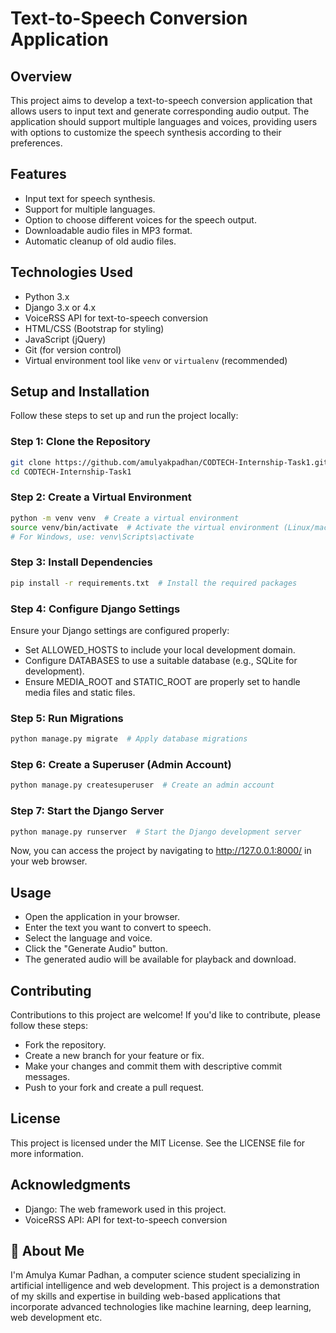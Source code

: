 # Text-to-Speech Conversion Application

## Overview
This project aims to develop a text-to-speech conversion application that allows users to input text and generate corresponding audio output. The application should support multiple languages and voices, providing users with options to customize the speech synthesis according to their preferences.


## Features
- Input text for speech synthesis.
- Support for multiple languages.
- Option to choose different voices for the speech output.
- Downloadable audio files in MP3 format.
- Automatic cleanup of old audio files.

## Technologies Used
- Python 3.x
- Django 3.x or 4.x
- VoiceRSS API for text-to-speech conversion
- HTML/CSS (Bootstrap for styling)
- JavaScript (jQuery)
- Git (for version control)
- Virtual environment tool like `venv` or `virtualenv` (recommended)

## Setup and Installation
Follow these steps to set up and run the project locally:

### Step 1: Clone the Repository
```bash
git clone https://github.com/amulyakpadhan/CODTECH-Internship-Task1.git
cd CODTECH-Internship-Task1
```

### Step 2: Create a Virtual Environment
```bash
python -m venv venv  # Create a virtual environment
source venv/bin/activate  # Activate the virtual environment (Linux/macOS)
# For Windows, use: venv\Scripts\activate
```

### Step 3: Install Dependencies
```bash
pip install -r requirements.txt  # Install the required packages
```

### Step 4: Configure Django Settings
Ensure your Django settings are configured properly:

- Set ALLOWED_HOSTS to include your local development domain.
- Configure DATABASES to use a suitable database (e.g., SQLite for development).
- Ensure MEDIA_ROOT and STATIC_ROOT are properly set to handle media files and static files.

### Step 5: Run Migrations
```bash
python manage.py migrate  # Apply database migrations
```

### Step 6: Create a Superuser (Admin Account)
```bash
python manage.py createsuperuser  # Create an admin account
```
### Step 7: Start the Django Server
```bash
python manage.py runserver  # Start the Django development server
```
Now, you can access the project by navigating to http://127.0.0.1:8000/ in your web browser.

## Usage
- Open the application in your browser.
- Enter the text you want to convert to speech.
- Select the language and voice.
- Click the "Generate Audio" button.
- The generated audio will be available for playback and download.


## Contributing
Contributions to this project are welcome! If you'd like to contribute, please follow these steps:

- Fork the repository.
- Create a new branch for your feature or fix.
- Make your changes and commit them with descriptive commit messages.
- Push to your fork and create a pull request.

## License
This project is licensed under the MIT License. See the LICENSE file for more information.

## Acknowledgments
- Django: The web framework used in this project.
- VoiceRSS API: API for text-to-speech conversion

## 🚀 About Me
I'm Amulya Kumar Padhan, a computer science student specializing in artificial intelligence and web development. This project is a demonstration of my skills and expertise in building web-based applications that incorporate advanced technologies like machine learning, deep learning, web development etc.
